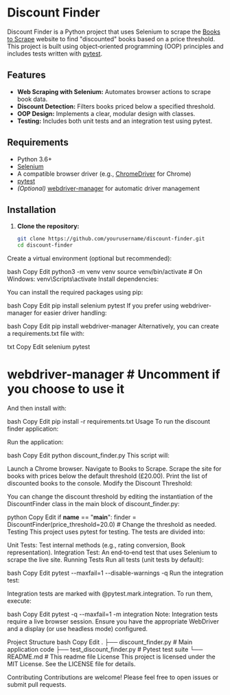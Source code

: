 # Discount Finder

Discount Finder is a Python project that uses Selenium to scrape the [Books to Scrape](http://books.toscrape.com/) website to find "discounted" books based on a price threshold. This project is built using object‑oriented programming (OOP) principles and includes tests written with [pytest](https://docs.pytest.org/).

## Features

- **Web Scraping with Selenium:** Automates browser actions to scrape book data.
- **Discount Detection:** Filters books priced below a specified threshold.
- **OOP Design:** Implements a clear, modular design with classes.
- **Testing:** Includes both unit tests and an integration test using pytest.

## Requirements

- Python 3.6+
- [Selenium](https://www.selenium.dev/)
- A compatible browser driver (e.g., [ChromeDriver](https://chromedriver.chromium.org/) for Chrome)
- [pytest](https://docs.pytest.org/)
- *(Optional)* [webdriver-manager](https://pypi.org/project/webdriver-manager/) for automatic driver management

## Installation

1. **Clone the repository:**

   ```bash
   git clone https://github.com/yourusername/discount-finder.git
   cd discount-finder
Create a virtual environment (optional but recommended):

bash
Copy
Edit
python3 -m venv venv
source venv/bin/activate  # On Windows: venv\Scripts\activate
Install dependencies:

You can install the required packages using pip:

bash
Copy
Edit
pip install selenium pytest
If you prefer using webdriver-manager for easier driver handling:

bash
Copy
Edit
pip install webdriver-manager
Alternatively, you can create a requirements.txt file with:

txt
Copy
Edit
selenium
pytest
# webdriver-manager  # Uncomment if you choose to use it
And then install with:

bash
Copy
Edit
pip install -r requirements.txt
Usage
To run the discount finder application:

Run the application:

bash
Copy
Edit
python discount_finder.py
This script will:

Launch a Chrome browser.
Navigate to Books to Scrape.
Scrape the site for books with prices below the default threshold (£20.00).
Print the list of discounted books to the console.
Modify the Discount Threshold:

You can change the discount threshold by editing the instantiation of the DiscountFinder class in the main block of discount_finder.py:

python
Copy
Edit
if __name__ == "__main__":
    finder = DiscountFinder(price_threshold=20.0)  # Change the threshold as needed.
Testing
This project uses pytest for testing. The tests are divided into:

Unit Tests: Test internal methods (e.g., rating conversion, Book representation).
Integration Test: An end‑to‑end test that uses Selenium to scrape the live site.
Running Tests
Run all tests (unit tests by default):

bash
Copy
Edit
pytest --maxfail=1 --disable-warnings -q
Run the integration test:

Integration tests are marked with @pytest.mark.integration. To run them, execute:

bash
Copy
Edit
pytest -q --maxfail=1 -m integration
Note: Integration tests require a live browser session. Ensure you have the appropriate WebDriver and a display (or use headless mode) configured.

Project Structure
bash
Copy
Edit
.
├── discount_finder.py        # Main application code
├── test_discount_finder.py   # Pytest test suite
└── README.md                 # This readme file
License
This project is licensed under the MIT License. See the LICENSE file for details.

Contributing
Contributions are welcome! Please feel free to open issues or submit pull requests.

